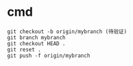 # cmd

<!-- create time: 2015-08-30 14:32:43  -->

<!-- This file is created from $MARBOO_HOME/.media/starts/default.md
本文件由 $MARBOO_HOME/.media/starts/default.md 复制而来 -->

```shell
git checkout -b origin/mybranch (待验证)
git branch mybranch
git checkout HEAD . 
git reset . 
git push -f origin/mybranch
```
